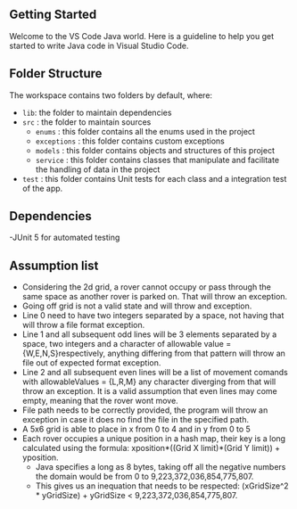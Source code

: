 ## Getting Started

Welcome to the VS Code Java world. Here is a guideline to help you get started to write Java code in Visual Studio Code.

## Folder Structure

The workspace contains two folders by default, where:

- `lib`: the folder to maintain dependencies
- `src` : the folder to maintain sources
  - `enums` : this folder contains all the enums used in the project
  - `exceptions` : this folder contains custom exceptions
  - `models` : this folder contains objects and structures of this project
  - `service` : this folder contains classes that manipulate and facilitate the handling of data in the project
- `test` : this folder contains Unit tests for each class and a integration test of the app.

## Dependencies
-JUnit 5 for automated testing


## Assumption list
 - Considering the 2d grid, a rover cannot occupy or pass through the same space as another rover is parked on. That will throw an exception.
 - Going off grid is not a valid state and will throw and exception.
 - Line 0 need to have two integers separated by a space, not having that will throw a file format exception.
 - Line 1 and all subsequent odd lines will be 3 elements separated by a space, two integers and a character of allowable value = {W,E,N,S}respectively, anything differing from that pattern will throw an file out of expected format exception.
 - Line 2 and all subsequent even lines will be a list of movement comands with allowableValues = {L,R,M} any character diverging from that will throw an exception. It is a valid assumption that even lines may come empty, meaning that the rover wont move.
 - File path needs to be correctly provided, the program will throw an exception in case it does no find the file in the specified path.
 - A 5x6 grid is able to place in x from 0 to 4 and in y from 0 to 5
 - Each rover occupies a unique position in a hash map, their key is a long calculated using the formula: xposition*((Grid X limit)*(Grid Y limit)) + yposition. 
    - Java specifies a long as 8 bytes, taking off all the negative numbers the domain would be from 0 to 9,223,372,036,854,775,807.
    - This gives us an inequation that needs to be respected: (xGridSize^2 * yGridSize) + yGridSize < 9,223,372,036,854,775,807.
  

